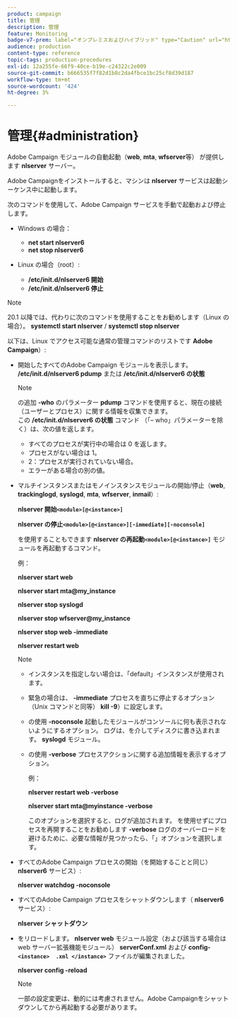 ```yaml
---
product: campaign
title: 管理
description: 管理
feature: Monitoring
badge-v7-prem: label="オンプレミスおよびハイブリッド" type="Caution" url="https://experienceleague.adobe.com/docs/campaign-classic/using/installing-campaign-classic/architecture-and-hosting-models/hosting-models-lp/hosting-models.html?lang=ja" tooltip="オンプレミスデプロイメントとハイブリッドデプロイメントにのみ適用されます"
audience: production
content-type: reference
topic-tags: production-procedures
exl-id: 12a255fe-66f9-40ce-b19e-c24322c2e009
source-git-commit: b666535f7f82d1b8c2da4fbce1bc25cf8d39d187
workflow-type: tm+mt
source-wordcount: '424'
ht-degree: 3%

---
```


# 管理{#administration}



Adobe Campaign モジュールの自動起動（**web**, **mta**, **wfserver**&#x200B;等） が提供します **nlserver** サーバー。

Adobe Campaignをインストールすると、マシンは **nlserver** サービスは起動シーケンス中に起動します。

次のコマンドを使用して、Adobe Campaign サービスを手動で起動および停止します。

* Windows の場合：

   * **net start nlserver6**
   * **net stop nlserver6**

* Linux の場合（root）:

   * **/etc/init.d/nlserver6 開始**
   * **/etc/init.d/nlserver6 停止**

>[!NOTE]
>
>20.1 以降では、代わりに次のコマンドを使用することをお勧めします（Linux の場合）。 **systemctl start nlserver** / **systemctl stop nlserver**

以下は、Linux でアクセス可能な通常の管理コマンドのリストです **Adobe Campaign**）:

* 開始したすべてのAdobe Campaign モジュールを表示します。 **/etc/init.d/nlserver6 pdump** または **/etc/init.d/nlserver6 の状態**

  >[!NOTE]
  >
  >の追加 **-who** のパラメーター **pdump** コマンドを使用すると、現在の接続（ユーザーとプロセス）に関する情報を収集できます。\
  >この **/etc/init.d/nlserver6 の状態** コマンド （「– who」パラメーターを除く）は、次の値を返します。
  >
  >    * すべてのプロセスが実行中の場合は 0 を返します。
  >    * プロセスがない場合は 1。
  >    * 2：プロセスが実行されていない場合。
  >    * エラーがある場合の別の値。
  >

* マルチインスタンスまたはモノインスタンスモジュールの開始/停止（**web**, **trackinglogd**, **syslogd**, **mta**, **wfserver**, **inmail**）:

  **nlserver 開始`<module>[@<instance>]`**

  **nlserver の停止`<module>[@<instance>][-immediate][-noconsole]`**

  を使用することもできます **nlserver の再起動`<module>[@<instance>]`** モジュールを再起動するコマンド。

  例：

  **nlserver start web**

  **nlserver start mta@my_instance**

  **nlserver stop syslogd**

  **nlserver stop wfserver@my_instance**

  **nlserver stop web -immediate**

  **nlserver restart web**

  >[!NOTE]
  >
  >* インスタンスを指定しない場合は、「default」インスタンスが使用されます。
  >* 緊急の場合は、 **-immediate** プロセスを直ちに停止するオプション （Unix コマンドと同等） **kill -9**）に設定します。
  >* の使用 **-noconsole** 起動したモジュールがコンソールに何も表示されないようにするオプション。 ログは、を介してディスクに書き込まれます。 **syslogd** モジュール。
  >* の使用 **-verbose** プロセスアクションに関する追加情報を表示するオプション。
  >
  >   例：
  >
  >   **nlserver restart web -verbose**
  >
  >   **nlserver start mta@myinstance -verbose**
  >
  >   このオプションを選択すると、ログが追加されます。 を使用せずにプロセスを再開することをお勧めします **-verbose** ログのオーバーロードを避けるために、必要な情報が見つかったら、「」オプションを選択します。

* すべてのAdobe Campaign プロセスの開始（を開始することと同じ） **nlserver6** サービス）:

  **nlserver watchdog -noconsole**

* すべてのAdobe Campaign プロセスをシャットダウンします（ **nlserver6** サービス）:

  **nlserver シャットダウン**

* をリロードします。 **nlserver web** モジュール設定（および該当する場合は web サーバー拡張機能モジュール） **serverConf.xml** および **config-`<instance>  .xml </instance>`** ファイルが編集されました。

  **nlserver config -reload**

  >[!NOTE]
  >
  >一部の設定変更は、動的には考慮されません。Adobe Campaignをシャットダウンしてから再起動する必要があります。
